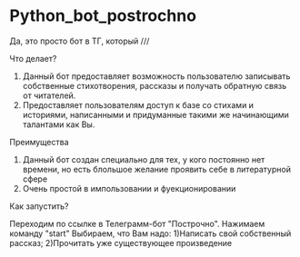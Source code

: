 # Python_bot_postrochno
Да, это просто бот в ТГ, который ///

Что делает?
1) Данный бот предоставляет возможность пользователю записывать собственные стихотворения, рассказы и получать обратную связь от читателей.
2) Предоставляет пользователям доступ к базе со стихами и историями, написанными и придуманные такими же начинающими талантами как Вы.

Преимущества
1) Данный бот создан специально для тех, у кого постоянно нет времени, но есть блольшое желание проявить себе в литературной сфере
2) Очень простой в импользовании и фуекционировании

Как запустить?

Переходим по ссылке в Телеграмм-бот "Построчно".
Нажимаем команду "start"
Выбираем, что Вам надо:
1)Написать свой собственный рассказ;
2)Прочитать уже существующее произведение


